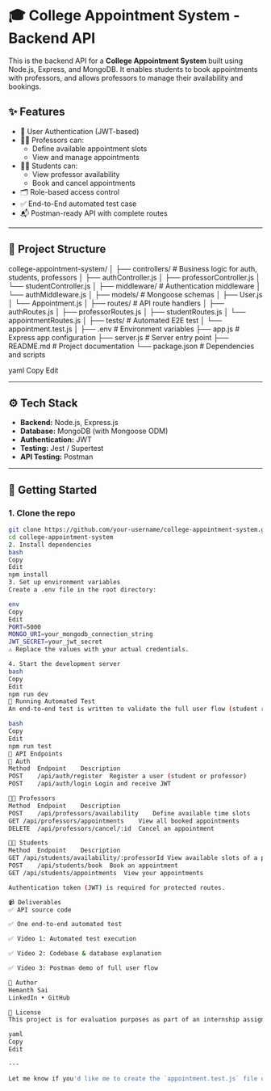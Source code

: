 # 🎓 College Appointment System - Backend API

This is the backend API for a **College Appointment System** built using Node.js, Express, and MongoDB. It enables students to book appointments with professors, and allows professors to manage their availability and bookings.

## ✨ Features

- 🔐 User Authentication (JWT-based)
- 👨‍🏫 Professors can:
  - Define available appointment slots
  - View and manage appointments
- 👨‍🎓 Students can:
  - View professor availability
  - Book and cancel appointments
- 🗂 Role-based access control
- ✅ End-to-End automated test case
- 📬 Postman-ready API with complete routes

---

## 📁 Project Structure

college-appointment-system/
│
├── controllers/ # Business logic for auth, students, professors
│ ├── authController.js
│ ├── professorController.js
│ └── studentController.js
│
├── middleware/ # Authentication middleware
│ └── authMiddleware.js
│
├── models/ # Mongoose schemas
│ ├── User.js
│ └── Appointment.js
│
├── routes/ # API route handlers
│ ├── authRoutes.js
│ ├── professorRoutes.js
│ ├── studentRoutes.js
│ └── appointmentRoutes.js
│
├── tests/ # Automated E2E test
│ └── appointment.test.js
│
├── .env # Environment variables
├── app.js # Express app configuration
├── server.js # Server entry point
├── README.md # Project documentation
└── package.json # Dependencies and scripts

yaml
Copy
Edit

---

## ⚙️ Tech Stack

- **Backend:** Node.js, Express.js
- **Database:** MongoDB (with Mongoose ODM)
- **Authentication:** JWT
- **Testing:** Jest / Supertest
- **API Testing:** Postman

---

## 🚀 Getting Started

### 1. Clone the repo

```bash
git clone https://github.com/your-username/college-appointment-system.git
cd college-appointment-system
2. Install dependencies
bash
Copy
Edit
npm install
3. Set up environment variables
Create a .env file in the root directory:

env
Copy
Edit
PORT=5000
MONGO_URI=your_mongodb_connection_string
JWT_SECRET=your_jwt_secret
⚠️ Replace the values with your actual credentials.

4. Start the development server
bash
Copy
Edit
npm run dev
🧪 Running Automated Test
An end-to-end test is written to validate the full user flow (student registration, professor availability, booking, cancellation).

bash
Copy
Edit
npm run test
📮 API Endpoints
🔐 Auth
Method	Endpoint	Description
POST	/api/auth/register	Register a user (student or professor)
POST	/api/auth/login	Login and receive JWT

👨‍🏫 Professors
Method	Endpoint	Description
POST	/api/professors/availability	Define available time slots
GET	/api/professors/appointments	View all booked appointments
DELETE	/api/professors/cancel/:id	Cancel an appointment

👨‍🎓 Students
Method	Endpoint	Description
GET	/api/students/availability/:professorId	View available slots of a professor
POST	/api/students/book	Book an appointment
GET	/api/students/appointments	View your appointments

Authentication token (JWT) is required for protected routes.

📹 Deliverables
✅ API source code

✅ One end-to-end automated test

✅ Video 1: Automated test execution

✅ Video 2: Codebase & database explanation

✅ Video 3: Postman demo of full user flow

🧠 Author
Hemanth Sai
LinkedIn • GitHub

📝 License
This project is for evaluation purposes as part of an internship assignment. Not for commercial use.

yaml
Copy
Edit

---

Let me know if you'd like me to create the `appointment.test.js` file or generate a Postman Collection next.
